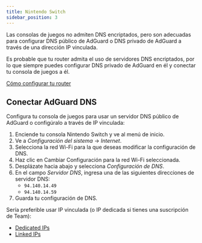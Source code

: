 ```yaml
---
title: Nintendo Switch
sidebar_position: 3
---
```


Las consolas de juegos no admiten DNS encriptados, pero son adecuadas para configurar DNS público de AdGuard o DNS privado de AdGuard a través de una dirección IP vinculada.

Es probable que tu router admita el uso de servidores DNS encriptados, por lo que siempre puedes configurar DNS privado de AdGuard en él y conectar tu consola de juegos a él.

[Cómo configurar tu router](/private-dns/connect-devices/routers/routers.md)

## Conectar AdGuard DNS

Configura tu consola de juegos para usar un servidor DNS público de AdGuard o configúralo a través de IP vinculada:

1. Enciende tu consola Nintendo Switch y ve al menú de inicio.
2. Ve a _Configuración del sistema_ → _Internet_.
3. Selecciona la red Wi-Fi para la que deseas modificar la configuración de DNS.
4. Haz clic en Cambiar Configuración para la red Wi-Fi seleccionada.
5. Desplázate hacia abajo y selecciona _Configuración de DNS_.
6. En el campo _Servidor DNS_, ingresa una de las siguientes direcciones de servidor DNS:
    - `94.140.14.49`
    - `94.140.14.59`
7. Guarda tu configuración de DNS.

Sería preferible usar IP vinculada (o IP dedicada si tienes una suscripción de Team):

 - [Dedicated IPs](/private-dns/connect-devices/other-options/dedicated-ip.md)
 - [Linked IPs](/private-dns/connect-devices/other-options/linked-ip.md)
